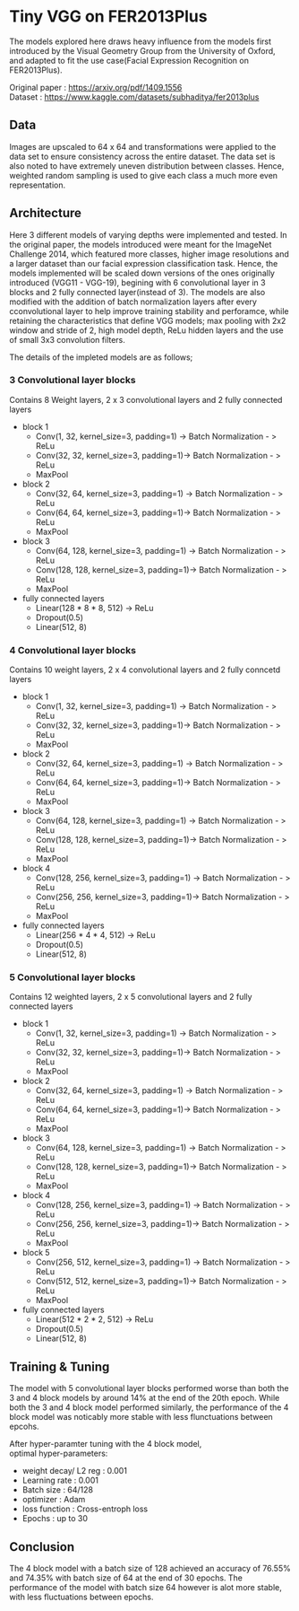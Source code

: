 # Tiny VGG on FER2013Plus 
The models explored here draws heavy influence from the models first introduced by the Visual Geometry Group from the University of Oxford, and adapted to fit the use case(Facial Expression Recognition on FER2013Plus).

Original paper  : https://arxiv.org/pdf/1409.1556  
Dataset         : https://www.kaggle.com/datasets/subhaditya/fer2013plus

## Data
Images are upscaled to 64 x 64 and transformations were applied to the data set to ensure consistency across the entire dataset.
The data set is also noted to have extremely uneven distribution between classes. Hence, weighted random sampling is used to give each class a much more even representation.

## Architecture
Here 3 different models of varying depths were implemented and tested. In the original paper, the models introduced were meant for the ImageNet Challenge 2014, which featured more classes, higher image resolutions and a larger dataset than our facial expression classification task. Hence, the models implemented will be scaled down versions of the ones originally introduced (VGG11 - VGG-19), begining with 6 convolutional layer in 3 blocks and 2 fully connected layer(instead of 3). The models are also modified with the addition of batch normalization layers after every cconvolutional layer to help improve training stability and perforamce, while retaining the characteristics that define VGG models; max pooling with 2x2 window and stride of 2, high model depth, ReLu hidden layers and the use of small 3x3 convolution filters.

The details of the impleted models are as follows;

### 3 Convolutional layer blocks 
Contains 8 Weight layers, 2 x 3 convolutional layers and 2 fully connected layers

- block 1
    - Conv(1, 32, kernel_size=3, padding=1) -> Batch Normalization - > ReLu
    - Conv(32, 32, kernel_size=3, padding=1)-> Batch Normalization - > ReLu
    - MaxPool
- block 2
    - Conv(32, 64, kernel_size=3, padding=1) -> Batch Normalization - > ReLu
    - Conv(64, 64, kernel_size=3, padding=1)-> Batch Normalization - > ReLu
    - MaxPool
- block 3
    - Conv(64, 128, kernel_size=3, padding=1) -> Batch Normalization - > ReLu
    - Conv(128, 128, kernel_size=3, padding=1)-> Batch Normalization - > ReLu
    - MaxPool
- fully connected layers
    - Linear(128 * 8 * 8, 512) -> ReLu
    - Dropout(0.5)
    - Linear(512, 8)

### 4 Convolutional layer blocks 
Contains 10 weight layers, 2 x 4 convolutional layers and 2 fully conncetd layers 

- block 1
    - Conv(1, 32, kernel_size=3, padding=1) -> Batch Normalization - > ReLu
    - Conv(32, 32, kernel_size=3, padding=1)-> Batch Normalization - > ReLu
    - MaxPool
- block 2
    - Conv(32, 64, kernel_size=3, padding=1) -> Batch Normalization - > ReLu
    - Conv(64, 64, kernel_size=3, padding=1)-> Batch Normalization - > ReLu
    - MaxPool
- block 3
    - Conv(64, 128, kernel_size=3, padding=1) -> Batch Normalization - > ReLu
    - Conv(128, 128, kernel_size=3, padding=1)-> Batch Normalization - > ReLu
    - MaxPool
- block 4
    - Conv(128, 256, kernel_size=3, padding=1) -> Batch Normalization - > ReLu
    - Conv(256, 256, kernel_size=3, padding=1)-> Batch Normalization - > ReLu
    - MaxPool
- fully connected layers
    - Linear(256 * 4 * 4, 512) -> ReLu
    - Dropout(0.5)
    - Linear(512, 8)

### 5 Convolutional layer blocks 
Contains 12 weighted layers, 2 x 5 convolutional layers and 2 fully connected layers 

- block 1
    - Conv(1, 32, kernel_size=3, padding=1) -> Batch Normalization - > ReLu
    - Conv(32, 32, kernel_size=3, padding=1)-> Batch Normalization - > ReLu
    - MaxPool
- block 2
    - Conv(32, 64, kernel_size=3, padding=1) -> Batch Normalization - > ReLu
    - Conv(64, 64, kernel_size=3, padding=1)-> Batch Normalization - > ReLu
    - MaxPool
- block 3
    - Conv(64, 128, kernel_size=3, padding=1) -> Batch Normalization - > ReLu
    - Conv(128, 128, kernel_size=3, padding=1)-> Batch Normalization - > ReLu
    - MaxPool
- block 4
    - Conv(128, 256, kernel_size=3, padding=1) -> Batch Normalization - > ReLu
    - Conv(256, 256, kernel_size=3, padding=1)-> Batch Normalization - > ReLu
    - MaxPool
- block 5
    - Conv(256, 512, kernel_size=3, padding=1) -> Batch Normalization - > ReLu
    - Conv(512, 512, kernel_size=3, padding=1)-> Batch Normalization - > ReLu
    - MaxPool
- fully connected layers
    - Linear(512 * 2 * 2, 512) -> ReLu
    - Dropout(0.5)
    - Linear(512, 8)

## Training & Tuning
The model with 5 convolutional layer blocks performed worse than both the 3 and 4 block models by around 14% at the end of the 20th epoch. While both the 3 and 4 block model performed similarly, the performance of the 4 block model was noticably more stable with less flunctuations between epcohs.

After hyper-paramter tuning with the 4 block model,  
optimal hyper-parameters:
- weight decay/ L2 reg : 0.001 
- Learning rate : 0.001
- Batch size    : 64/128
- optimizer     : Adam
- loss function : Cross-entroph loss
- Epochs        : up to 30

## Conclusion
The 4 block model with a batch size of 128 achieved an accuracy of 76.55% and 74.35% with batch size of 64 at the end of 30 epochs. The performance of the model with batch size 64 however is alot more stable, with less fluctuations between epochs.  
